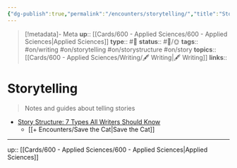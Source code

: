 ```yaml
---
{"dg-publish":true,"permalink":"/encounters/storytelling/","title":"Storytelling"}
---
```


> [!metadata]- Meta
> **up**:: [[Cards/600 - Applied Sciences/600 - Applied Sciences\|Applied Sciences]]
> **type**:: #📝 
> **status**:: #📝/🌞
> **tags**:: #on/writing #on/storytelling #on/storystructure #on/story
> **topics**:: [[Cards/600 - Applied Sciences/Writing/🖋 Writing\|🖋 Writing]]
> **links**::


# Storytelling

> Notes and guides about telling stories 

- [Story Structure: 7 Types All Writers Should Know](https://blog.reedsy.com/guide/story-structure/)
	- [[+ Encounters/Save the Cat\|Save the Cat]]

---
up:: [[Cards/600 - Applied Sciences/600 - Applied Sciences\|Applied Sciences]]

